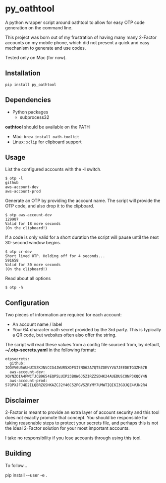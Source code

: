 # py_oathtool

A python wrapper script around oathtool to allow for easy OTP code generation on the command line.

This project was born out of my frustration of having many many 2-Factor accounts on my mobile phone, which did not present a quick and easy mechanism to generate and use codes.

Tested only on Mac (for now).

## Installation

`pip install py_oathtool`

## Dependencies

* Python packages
    * subprocess32

**oathtool** should be available on the PATH

* Mac: `brew install oath-toolkit`
* Linux: `xclip` for clipboard support

## Usage

List the configured accounts with the **-l** switch.

    $ otp -l
    github
    aws-account-dev
    aws-account-prod

Generate an OTP by providing the account name. The script will provide the OTP code, and also drop it to the clipboard.

    $ otp aws-account-dev
    129987
    Valid for 18 more seconds
    (On the clipboard!)

If a code is only valid for a short duration the script will pause until the next 30-second window begins.

    $ otp cr-dev
    Short lived OTP. Holding off for 4 seconds...
    591658
    Valid for 30 more seconds
    (On the clipboard!)

Read about all options

    $ otp -h

## Configuration

Two pieces of information are required for each account:

* An account name / label
* Your 64 character oath secret provided by the 3rd party. This is typically a QR code, but websites often also offer the string.

The script will read these values from a config file sourced from, by default, **~/.otp-secrets.yaml** in the following format:

    otpsecrets:
      github: IOOVV6U5AUHUISZKJNVCCG4JWUR5XDFSI7ND62A7QT5ZOEVYVA7JEEDKTG3ZM57B
      aws-account-dev: XQYNZOIA4PWCTJCB9654EQP5LUIP23BOW6J5ZIRZZSDHK24AUEDUSCONP3KQQY4N
      aws-account-prod: 57QPXJFJ4D2ILQBRZGSHKAZCJ2Y46C52FGVSZRYMY7UMWTIQI6I3GOJQZ4VJN2R4

## Disclaimer

2-Factor is meant to provide an extra layer of account security and this tool does not exactly promote that concept. You should be responsible for taking reasonable steps to protect your secrets file, and perhaps this is not the ideal 2-Factor solution for your most important accounts.

I take no responsibility if you lose accounts through using this tool.

## Building

To follow...

pip install --user -e .